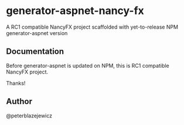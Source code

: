 # generator-aspnet-nancy-fx

A RC1 compatible NancyFX project scaffolded with yet-to-release NPM generator-aspnet version

## Documentation

Before generator-aspnet is updated on NPM, this is RC1 compatible NancyFX project.

Thanks!

## Author
@peterblazejewicz